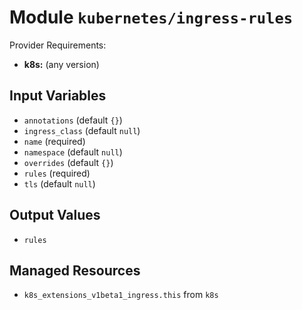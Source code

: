 
# Module `kubernetes/ingress-rules`

Provider Requirements:
* **k8s:** (any version)

## Input Variables
* `annotations` (default `{}`)
* `ingress_class` (default `null`)
* `name` (required)
* `namespace` (default `null`)
* `overrides` (default `{}`)
* `rules` (required)
* `tls` (default `null`)

## Output Values
* `rules`

## Managed Resources
* `k8s_extensions_v1beta1_ingress.this` from `k8s`

